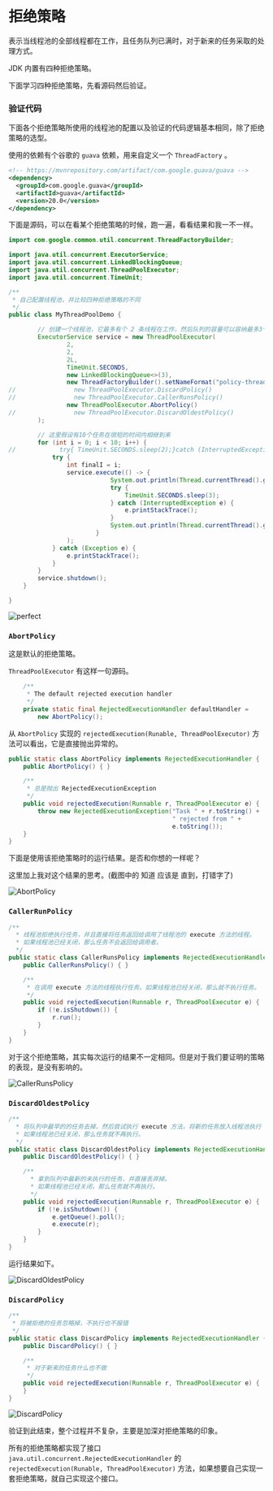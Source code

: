 # 拒绝策略

表示当线程池的全部线程都在工作，且任务队列已满时，对于新来的任务采取的处理方式。

JDK 内置有四种拒绝策略。

下面学习四种拒绝策略，先看源码然后验证。

### 验证代码

下面各个拒绝策略所使用的线程池的配置以及验证的代码逻辑基本相同，除了拒绝策略的选型。

使用的依赖有个谷歌的 `guava` 依赖，用来自定义一个 `ThreadFactory` 。

```xml
<!-- https://mvnrepository.com/artifact/com.google.guava/guava -->
<dependency>
  <groupId>com.google.guava</groupId>
  <artifactId>guava</artifactId>
  <version>20.0</version>
</dependency>
```

下面是源码，可以在看某个拒绝策略的时候，跑一遍，看看结果和我一不一样。

```java
import com.google.common.util.concurrent.ThreadFactoryBuilder;

import java.util.concurrent.ExecutorService;
import java.util.concurrent.LinkedBlockingQueue;
import java.util.concurrent.ThreadPoolExecutor;
import java.util.concurrent.TimeUnit;

/**
 * 自己配置线程池，并比较四种拒绝策略的不同
 */
public class MyThreadPoolDemo {

        // 创建一个线程池，它最多有个 2 条线程在工作，然后队列的容量可以容纳最多3个任务
        ExecutorService service = new ThreadPoolExecutor(
                2,
                2,
                2L,
                TimeUnit.SECONDS,
                new LinkedBlockingQueue<>(3),
                new ThreadFactoryBuilder().setNameFormat("policy-thread-%d").build(),
//                new ThreadPoolExecutor.DiscardPolicy()
//                new ThreadPoolExecutor.CallerRunsPolicy()
                new ThreadPoolExecutor.AbortPolicy()
//                new ThreadPoolExecutor.DiscardOldestPolicy()
        );

        // 这里假设有10个任务在很短的时间内相继到来
        for (int i = 0; i < 10; i++) {
//            try{ TimeUnit.SECONDS.sleep(2);}catch (InterruptedException e) {e.printStackTrace();}
            try {
                int finalI = i;
                service.execute(() -> {
                            System.out.println(Thread.currentThread().getName() + "\t 开始下载图片 " + finalI);
                            try {
                                TimeUnit.SECONDS.sleep(3);
                            } catch (InterruptedException e) {
                                e.printStackTrace();
                            }
                            System.out.println(Thread.currentThread().getName() + "\t 下载图片完成 " + finalI);
                        }
                );
            } catch (Exception e) {
                e.printStackTrace();
            }
        }
        service.shutdown();
    }

}
```

![perfect](https://www.lin2j.tech/blog-image/thread/perfect.jpg)

### `AbortPolicy` 

这是默认的拒绝策略。

`ThreadPoolExecutor` 有这样一句源码。

```java
    /**
     * The default rejected execution handler
     */
    private static final RejectedExecutionHandler defaultHandler =
        new AbortPolicy();
```

从 `AbortPolicy` 实现的 `rejectedExecution(Runable, ThreadPoolExecutor)` 方法可以看出，它是直接抛出异常的。

```java
public static class AbortPolicy implements RejectedExecutionHandler {
    public AbortPolicy() { }

    /**
     * 总是抛出 RejectedExecutionException
     */
    public void rejectedExecution(Runnable r, ThreadPoolExecutor e) {
        throw new RejectedExecutionException("Task " + r.toString() +
                                             " rejected from " +
                                             e.toString());
    }
}
```

下面是使用该拒绝策略时的运行结果。是否和你想的一样呢？

这里加上我对这个结果的思考。(截图中的  知道  应该是 直到，打错字了)	

![AbortPolicy](https://www.lin2j.tech/blog-image/thread/AbortPolicy.png)

### `CallerRunPolicy`

```java
/**
  * 线程池拒绝执行任务，并且直接将任务返回给调用了线程池的 execute 方法的线程。
  * 如果线程池已经关闭，那么任务不会返回给调用者。
  */
public static class CallerRunsPolicy implements RejectedExecutionHandler {
    public CallerRunsPolicy() { }

    /**
     * 在调用 execute 方法的线程执行任务。如果线程池已经关闭，那么就不执行任务。
     */
    public void rejectedExecution(Runnable r, ThreadPoolExecutor e) {
        if (!e.isShutdown()) {
            r.run();
        }
    }
}
```

对于这个拒绝策略，其实每次运行的结果不一定相同。但是对于我们要证明的策略的表现，是没有影响的。

![CallerRunsPolicy](https://www.lin2j.tech/blog-image/thread/CallerRunsPolicy.png)

### `DiscardOldestPolicy`

```java
/**
  * 将队列中最早的的任务去掉，然后尝试执行 execute 方法，将新的任务放入线程池执行
  * 如果线程池已经关闭，那么任务就不再执行。
  */
public static class DiscardOldestPolicy implements RejectedExecutionHandler {
    public DiscardOldestPolicy() { }

    /**
      * 拿到队列中最新的未执行的任务，并直接丢弃掉。
      * 如果线程池已经关闭，那么任务就不再执行。
      */
    public void rejectedExecution(Runnable r, ThreadPoolExecutor e) {
        if (!e.isShutdown()) {
            e.getQueue().poll();
            e.execute(r);
        }
    }
}
```

运行结果如下。

![DiscardOldestPolicy](https://www.lin2j.tech/blog-image/thread/DiscardOldestPolicy.png)
### `DiscardPolicy`

```java
/**
 * 将被拒绝的任务忽略掉，不执行也不报错
 */
public static class DiscardPolicy implements RejectedExecutionHandler {
    public DiscardPolicy() { }

    /**
     * 对于新来的任务什么也不做
     */
    public void rejectedExecution(Runnable r, ThreadPoolExecutor e) {
    }
}
```

![DiscardPolicy](https://www.lin2j.tech/blog-image/thread/DiscardPolicy.png)



验证到此结束，整个过程并不复杂，主要是加深对拒绝策略的印象。

所有的拒绝策略都实现了接口 `java.util.concurrent.RejectedExecutionHandler` 的 `rejectedExecution(Runable, ThreadPoolExecutor)` 方法，如果想要自己实现一套拒绝策略，就自己实现这个接口。